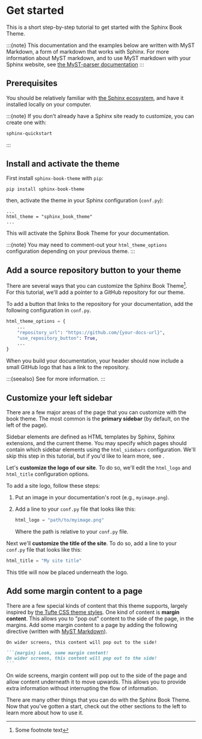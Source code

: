 # Get started

This is a short step-by-step tutorial to get started with the Sphinx Book Theme.

:::{note}
This documentation and the examples below are written with MyST Markdown, a form
of markdown that works with Sphinx. For more information about MyST markdown, and
to use MyST markdown with your Sphinx website,
see [the MyST-parser documentation](https://myst-parser.readthedocs.io/)
:::

## Prerequisites

You should be relatively familiar with [the Sphinx ecosystem](http://www.sphinx-doc.org/), and have it installed locally on your computer.

:::{note}
If you don't already have a Sphinx site ready to customize, you can create one with:

```bash
sphinx-quickstart
```
:::

## Install and activate the theme

First install `sphinx-book-theme` with `pip`:

```
pip install sphinx-book-theme
```

then, activate the theme in your Sphinx configuration (`conf.py`):

```
...
html_theme = "sphinx_book_theme"
...
```

This will activate the Sphinx Book Theme for your documentation.

:::{note}
You may need to comment-out your `html_theme_options` configuration depending on your previous theme.
:::

## Add a source repository button to your theme

There are several ways that you can customize the Sphinx Book Theme[^myref].
For this tutorial, we'll add a pointer to a GitHub repository for our theme.

[^myref]: Some footnote text

To add a button that links to the repository for your documentation, add the following configuration in `conf.py`.

```python
html_theme_options = {
    ...
    "repository_url": "https://github.com/{your-docs-url}",
    "use_repository_button": True,
    ...
}
```

When you build your documentation, your header should now include a small GitHub logo that has a link to the repository.


:::{seealso}
See [](source-files:repository) for more information.
:::

## Customize your left sidebar

There are a few major areas of the page that you can customize with the book theme.
The most common is the **primary sidebar** (by default, on the left of the page).

Sidebar elements are defined as HTML templates by Sphinx, Sphinx extensions, and the current theme.
You may specify which pages should contain which sidebar elements using the `html_sidebars` configuration.
We'll skip this step in this tutorial, but if you'd like to learn more, see [](sidebar-primary:items).

Let's **customize the logo of our site**.
To do so, we'll edit the `html_logo` and `html_title` configuration options.

To add a site logo, follow these steps:

1. Put an image in your documentation's root (e.g., `myimage.png`).
2. Add a line to your `conf.py` file that looks like this:

   ```python
   html_logo = "path/to/myimage.png"
   ```

   Where the path is relative to your `conf.py` file.

Next we'll **customize the title of the site**.
To do so, add a line to your `conf.py` file that looks like this:

```python
html_title = "My site title"
```

This title will now be placed underneath the logo.

## Add some margin content to a page

There are a few special kinds of content that this theme supports, largely inspired by [the Tufte CSS theme styles](https://edwardtufte.github.io/tufte-css/).
One kind of content is **margin content**.
This allows you to "pop out" content to the side of the page, in the margins.
Add some margin content to a page by adding the following directive (written with [MyST Markdown](https://myst-parser.readthedocs.io)).

```{margin} Look, some margin content!
On wider screens, this content will pop out to the side!
```

````md
```{margin} Look, some margin content!
On wider screens, this content will pop out to the side!
```
````

On wide screens, margin content will pop out to the side of the page and allow content underneath it to move upwards.
This allows you to provide extra information without interrupting the flow of information.

There are many other things that you can do with the Sphinx Book Theme.
Now that you've gotten a start, check out the other sections to the left to learn more about how to use it.
